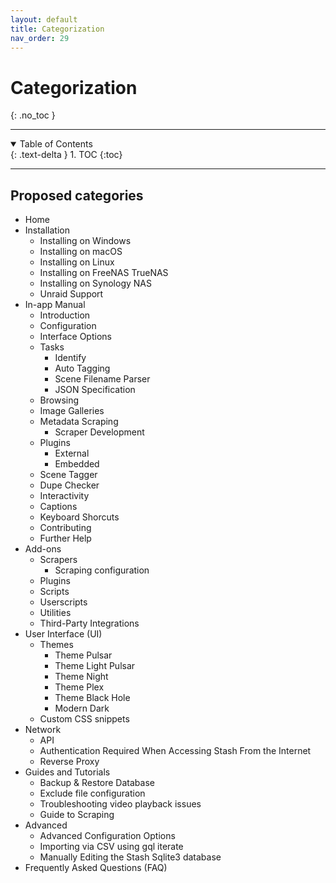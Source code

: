 ```yaml
---
layout: default
title: Categorization
nav_order: 29
---
```

# **Categorization**
{: .no_toc }

---

<details open markdown="block">
  <summary>
    Table of Contents
  </summary>
  {: .text-delta }
1. TOC
{:toc}
</details>

---

## **Proposed categories**

- Home
- Installation
  - Installing on Windows
  - Installing on macOS
  - Installing on Linux
  - Installing on FreeNAS TrueNAS
  - Installing on Synology NAS
  - Unraid Support
- In-app Manual
  - Introduction
  - Configuration
  - Interface Options
  - Tasks
    - Identify
    - Auto Tagging
    - Scene Filename Parser
    - JSON Specification
  - Browsing
  - Image Galleries
  - Metadata Scraping
    - Scraper Development
  - Plugins
    - External
    - Embedded
  - Scene Tagger
  - Dupe Checker
  - Interactivity
  - Captions
  - Keyboard Shorcuts
  - Contributing
  - Further Help
- Add-ons
  - Scrapers
    - Scraping configuration
  - Plugins
  - Scripts
  - Userscripts
  - Utilities
  - Third-Party Integrations
- User Interface (UI)
  - Themes
    - Theme Pulsar
    - Theme Light Pulsar
    - Theme Night
    - Theme Plex
    - Theme Black Hole
    - Modern Dark  
  - Custom CSS snippets
- Network
  - API
  - Authentication Required When Accessing Stash From the Internet
  - Reverse Proxy
- Guides and Tutorials
  - Backup & Restore Database
  - Exclude file configuration
  - Troubleshooting video playback issues
  - Guide to Scraping
- Advanced
  - Advanced Configuration Options
  - Importing via CSV using gql iterate
  - Manually Editing the Stash Sqlite3 database
- Frequently Asked Questions (FAQ)






  